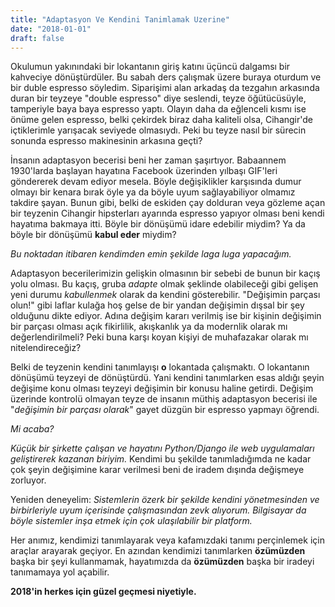 ```yaml
---
title: "Adaptasyon Ve Kendini Tanimlamak Uzerine"
date: "2018-01-01"
draft: false
---
```


Okulumun yakınındaki bir lokantanın giriş katını üçüncü dalgamsı bir kahveciye dönüştürdüler. Bu sabah ders çalışmak üzere buraya oturdum ve bir duble espresso söyledim. Siparişimi alan arkadaş da tezgahın arkasında duran bir teyzeye "double espresso" diye seslendi, teyze öğütücüsüyle, tamperiyle baya baya espresso yaptı. Olayın daha da eğlenceli kısmı ise önüme gelen espresso, belki çekirdek biraz daha kaliteli olsa, Cihangir'de içtiklerimle yarışacak seviyede olmasıydı. Peki bu teyze nasıl bir sürecin sonunda espresso makinesinin arkasına geçti?

İnsanın adaptasyon becerisi beni her zaman şaşırtıyor. Babaannem 1930'larda başlayan hayatına Facebook üzerinden yılbaşı GIF'leri göndererek devam ediyor mesela. Böyle değişiklikler karşısında dumur olmayı bir kenara bırak öyle ya da böyle uyum sağlayabiliyor olmamız takdire şayan. Bunun gibi, belki de eskiden çay dolduran veya gözleme açan bir teyzenin Cihangir hipsterları ayarında espresso yapıyor olması beni kendi hayatıma bakmaya itti. Böyle bir dönüşümü idare edebilir miydim? Ya da böyle bir dönüşümü **kabul eder** miydim?

*Bu noktadan itibaren kendimden emin şekilde laga luga yapacağım.*

Adaptasyon becerilerimizin gelişkin olmasının bir sebebi de bunun bir kaçış yolu olması. Bu kaçış, gruba *adapte* olmak şeklinde olabileceği gibi gelişen yeni durumu *kabullenmek* olarak da kendini gösterebilir. "Değişimin parçası olun!" gibi laflar kulağa hoş gelse de bir yandan değişimin dışsal bir şey olduğunu dikte ediyor. Adına değişim kararı verilmiş ise bir kişinin değişimin bir parçası olması açık fikirlilik, akışkanlık ya da modernlik olarak mı değerlendirilmeli? Peki buna karşı koyan kişiyi de muhafazakar olarak mı nitelendireceğiz?

Belki de teyzenin kendini tanımlayışı **o** lokantada çalışmaktı. O lokantanın dönüşümü teyzeyi de dönüştürdü. Yani kendini tanımlarken esas aldığı şeyin değişime konu olması teyzeyi değişimin bir konusu haline getirdi. Değişim üzerinde kontrolü olmayan teyze de insanın müthiş adaptasyon becerisi ile "_değişimin bir parçası olarak_" gayet düzgün bir espresso yapmayı öğrendi.

*Mi acaba?*

_Küçük bir şirkette çalışan ve hayatını Python/Django ile web uygulamaları geliştirerek kazanan biriyim._ Kendimi bu şekilde tanımladığımda ne kadar çok şeyin değişimine karar verilmesi beni de iradem dışında değişmeye zorluyor.

Yeniden deneyelim: _Sistemlerin özerk bir şekilde kendini yönetmesinden ve birbirleriyle uyum içerisinde çalışmasından zevk alıyorum. Bilgisayar da böyle sistemler inşa etmek için çok ulaşılabilir bir platform._

Her anımız, kendimizi tanımlayarak veya kafamızdaki tanımı perçinlemek için araçlar arayarak geçiyor. En azından kendimizi tanımlarken **özümüzden** başka bir şeyi kullanmamak, hayatımızda da **özümüzden** başka bir iradeyi tanımamaya yol açabilir.

**2018'in herkes için güzel geçmesi niyetiyle.**
